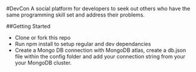 #DevCon
A social platform for developers to seek out others who have the same programming skill set and address their problems.

##Getting Started
* Clone or fork this repo
* Run npm install to setup regular and dev dependancies
* Create a Mongo DB connection with MongoDB atlas, create a db.json file within the config folder and add your connection string from your your MongoDB cluster.
